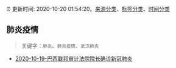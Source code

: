 :alarm_clock: 更新时间: 2020-10-20 01:54:20。[来源分类](../README.md)、[标签分类](../TAGS.md)、[时间分类](../TIMELINE.md)

## 肺炎疫情


> 关键字：`肺炎`、`肺炎疫情`、`武汉肺炎`



- [2020-10-19-巴西联邦审计法院院长确诊新冠肺炎](http://app.cctv.com/special/cportal/detail/arti/index.html?id=ArtiSfERLrOnGGzCoFD6004M201020&isfromapp=1) 